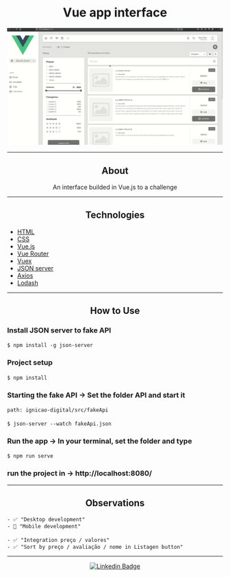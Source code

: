 <h1 align="center">Vue app interface</h1>

<img src="./src/assets/vueApp.gif">

---

<h2 align="center">About</h2>
   
   <p align="center">
      An interface builded in Vue.js to a challenge
   </p>

---

<h2 align="center">Technologies</h2>

- [HTML](https://html.com/)
- [CSS](https://developer.mozilla.org/pt-BR/docs/Web/CSS)
- [Vue.js](https://vuejs.org/)
- [Vue Router](https://router.vuejs.org/)
- [Vuex](https://vuex.vuejs.org/)
- [JSON server](https://github.com/typicode/json-server)
- [Axios](https://www.npmjs.com/package/axios)
- [Lodash](https://lodash.com/)

---

<h2 align="center">How to Use</h2>

<h3>Install JSON server to fake API</h3>

```
$ npm install -g json-server
```

<h3>Project setup</h3>

```
$ npm install
```

<h3>Starting the fake API -> Set the folder API and start it</h3>

```
path: ignicao-digital/src/fakeApi

$ json-server --watch fakeApi.json
```

<h3>Run the app -> In your terminal, set the folder and type </h3>

```
$ npm run serve
```

<h3>run the project in  -> http://localhost:8080/</h3>

---

<h2 align="center">Observations</h2>

```
- ✅ "Desktop development"
- 🔄 "Mobile development"

- ✅ "Integration preço / valores"
- ✅ "Sort by preço / avaliação / nome in Listagen button"
```

---

<div align="center">

[![Linkedin Badge](https://img.shields.io/badge/-Alexandre%20Lopes-292929?style=flat-square&logo=Linkedin&logoColor=white&link=https://www.linkedin.com/in/aleflopes/)](https://www.linkedin.com/in/aleflopes/)

## </div>
